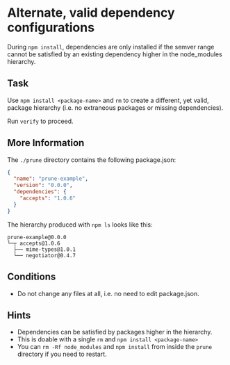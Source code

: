 # Alternate, valid dependency configurations

During `npm install`, dependencies are only installed if the semver
range cannot be satisfied by an existing dependency higher in the
node_modules hierarchy.

## Task

Use `npm install <package-name>` and `rm` to create a different, yet 
valid, package hierarchy (i.e. no extraneous packages or missing 
dependencies).

Run `verify` to proceed.

## More Information

The `./prune` directory contains the following package.json:

```json
{
  "name": "prune-example",
  "version": "0.0.0",
  "dependencies": {
    "accepts": "1.0.6"
  }
}
```

The hierarchy produced with `npm ls` looks like this:

```
prune-example@0.0.0
└─┬ accepts@1.0.6
  ├── mime-types@1.0.1
  └── negotiator@0.4.7
```

## Conditions

* Do not change any files at all, i.e. no need to edit package.json.

## Hints

* Dependencies can be satisfied by packages higher in the hierarchy.
* This is doable with a single `rm` and `npm install <package-name>`
* You can `rm -Rf node_modules` and `npm install` from inside the 
`prune` directory if you need to restart.

